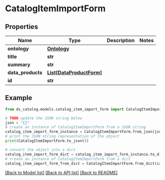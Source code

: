 # CatalogItemImportForm


## Properties

Name | Type | Description | Notes
------------ | ------------- | ------------- | -------------
**ontology** | [**Ontology**](Ontology.md) |  | 
**title** | **str** |  | 
**summary** | **str** |  | 
**data_products** | [**List[DataProductForm]**](DataProductForm.md) |  | 
**id** | **str** |  | 

## Example

```python
from ds_catalog.models.catalog_item_import_form import CatalogItemImportForm

# TODO update the JSON string below
json = "{}"
# create an instance of CatalogItemImportForm from a JSON string
catalog_item_import_form_instance = CatalogItemImportForm.from_json(json)
# print the JSON string representation of the object
print(CatalogItemImportForm.to_json())

# convert the object into a dict
catalog_item_import_form_dict = catalog_item_import_form_instance.to_dict()
# create an instance of CatalogItemImportForm from a dict
catalog_item_import_form_from_dict = CatalogItemImportForm.from_dict(catalog_item_import_form_dict)
```
[[Back to Model list]](../README.md#documentation-for-models) [[Back to API list]](../README.md#documentation-for-api-endpoints) [[Back to README]](../README.md)


